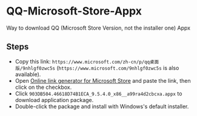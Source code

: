 # QQ-Microsoft-Store-Appx
Way to download QQ (Microsoft Store Version, not the installer one) Appx

## Steps

* Copy this link: `https://www.microsoft.com/zh-cn/p/qq桌面版/9nhlgf0zwc5s` (`https://www.microsoft.com/9nhlgf0zwc5s` is also available).
* Open [Online link generator for Microsoft Store](https://store.rg-adguard.net/) and paste the link, then click on the checkbox.
* Click `903DB504.46618D74B1ECA_9.5.4.0_x86__a99ra4d2cbcxa.appx` to download application package.
* Double-click the package and install with Windows's default installer.

